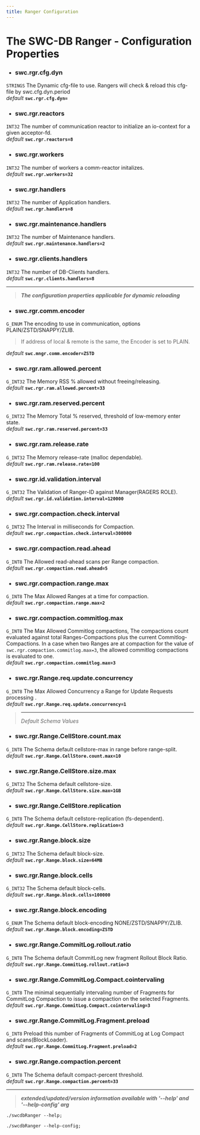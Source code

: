 ```yaml
---
title: Ranger Configuration
---
```




# The SWC-DB Ranger - Configuration Properties



* ### swc.rgr.cfg.dyn
```STRINGS```
The Dynamic cfg-file to use. Rangers will check & reload this cfg-file by swc.cfg.dyn.period \
_default_ **```swc.rgr.cfg.dyn=```**

* ### swc.rgr.reactors
```INT32```
The number of communication reactor to initialize an io-context for a given acceptor-fd. \
_default_ **```swc.rgr.reactors=8```**

* ### swc.rgr.workers
```INT32```
The number of workers a comm-reactor initalizes. \
_default_ **```swc.rgr.workers=32```**

* ### swc.rgr.handlers
```INT32```
The number of Application handlers. \
_default_ **```swc.rgr.handlers=8```**


* ### swc.rgr.maintenance.handlers
```INT32```
The number of Maintenance handlers. \
_default_ **```swc.rgr.maintenance.handlers=2```**


* ### swc.rgr.clients.handlers
```INT32```
The number of DB-Clients handlers. \
_default_ **```swc.rgr.clients.handlers=8```**



***

 > **_The configuration properties applicable for dynamic reloading_**

* ### swc.rgr.comm.encoder
```G_ENUM```
The encoding to use in communication, options PLAIN/ZSTD/SNAPPY/ZLIB.
> If address of local & remote is the same, the Encoder is set to PLAIN.

  _default_ **```swc.mngr.comm.encoder=ZSTD```**

* ### swc.rgr.ram.allowed.percent
```G_INT32```
The Memory RSS % allowed without freeing/releasing. \
_default_ **```swc.rgr.ram.allowed.percent=33```**

* ### swc.rgr.ram.reserved.percent
```G_INT32```
The Memory Total % reserved, threshold of low-memory enter state. \
_default_ **```swc.rgr.ram.reserved.percent=33```**

* ### swc.rgr.ram.release.rate
```G_INT32```
The Memory release-rate (malloc dependable). \
_default_ **```swc.rgr.ram.release.rate=100```**

* ### swc.rgr.id.validation.interval
```G_INT32```
The Validation of Ranger-ID against Manager(RAGERS ROLE). \
_default_ **```swc.rgr.id.validation.interval=120000```**

* ### swc.rgr.compaction.check.interval
```G_INT32```
The Interval in milliseconds for Compaction. \
_default_ **```swc.rgr.compaction.check.interval=300000```**

* ### swc.rgr.compaction.read.ahead
```G_INT8```
The Allowed read-ahead scans per Range compaction. \
_default_ **```swc.rgr.compaction.read.ahead=5```**

* ### swc.rgr.compaction.range.max
```G_INT8```
The Max Allowed Ranges at a time for compaction. \
_default_ **```swc.rgr.compaction.range.max=2```**

* ### swc.rgr.compaction.commitlog.max
```G_INT8```
The Max Allowed Commitlog compactions, The compactions count evaluated against total Ranges-Compactions plus the current Commitlog-Compactions. In a case when two Ranges are at compaction for the value of `swc.rgr.compaction.commitlog.max=3`, the allowed commitlog compactions is evaluated to one. \
_default_ **```swc.rgr.compaction.commitlog.max=3```**

* ### swc.rgr.Range.req.update.concurrency
```G_INT8```
The Max Allowed Concurrency a Range for Update Requests processing . \
_default_ **```swc.rgr.Range.req.update.concurrency=1```**

  > ***
  > _Default Schema Values_

* ### swc.rgr.Range.CellStore.count.max
```G_INT8```
The Schema default cellstore-max in range before range-split. \
_default_ **```swc.rgr.Range.CellStore.count.max=10```**


* ### swc.rgr.Range.CellStore.size.max
```G_INT32```
The Schema default cellstore-size. \
_default_ **```swc.rgr.Range.CellStore.size.max=1GB```**

* ### swc.rgr.Range.CellStore.replication
```G_INT8```
The Schema default cellstore-replication (fs-dependent). \
_default_ **```swc.rgr.Range.CellStore.replication=3```**

* ### swc.rgr.Range.block.size
```G_INT32```
The Schema default block-size. \
_default_ **```swc.rgr.Range.block.size=64MB```**

* ### swc.rgr.Range.block.cells
```G_INT32```
The Schema default block-cells. \
_default_ **```swc.rgr.Range.block.cells=100000```**

* ### swc.rgr.Range.block.encoding
```G_ENUM```
The Schema default block-encoding NONE/ZSTD/SNAPPY/ZLIB. \
_default_ **```swc.rgr.Range.block.encoding=ZSTD```**

* ### swc.rgr.Range.CommitLog.rollout.ratio
```G_INT8```
The Schema default CommitLog new fragment Rollout Block Ratio. \
_default_ **```swc.rgr.Range.CommitLog.rollout.ratio=3```**

* ### swc.rgr.Range.CommitLog.Compact.cointervaling
```G_INT8```
The minimal sequentially intervaling number of Fragments for CommitLog Compaction to issue a compaction on the selected Fragments. \
_default_ **```swc.rgr.Range.CommitLog.Compact.cointervaling=3```**

* ### swc.rgr.Range.CommitLog.Fragment.preload
```G_INT8```
Preload this number of Fragments of CommitLog at Log Compact and scans(BlockLoader). \
_default_ **```swc.rgr.Range.CommitLog.Fragment.preload=2```**

* ### swc.rgr.Range.compaction.percent
```G_INT8```
The Schema default compact-percent threshold. \
_default_ **```swc.rgr.Range.compaction.percent=33```**



***

 > _**extended/updated/version information available with '--help' and '--help-config' arg**_

```
./swcdbRanger --help;
```

```
./swcdbRanger --help-config;
```
